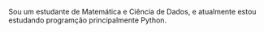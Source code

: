 Sou um estudante de Matemática e Ciência de Dados, e atualmente estou estudando programção principalmente Python.
